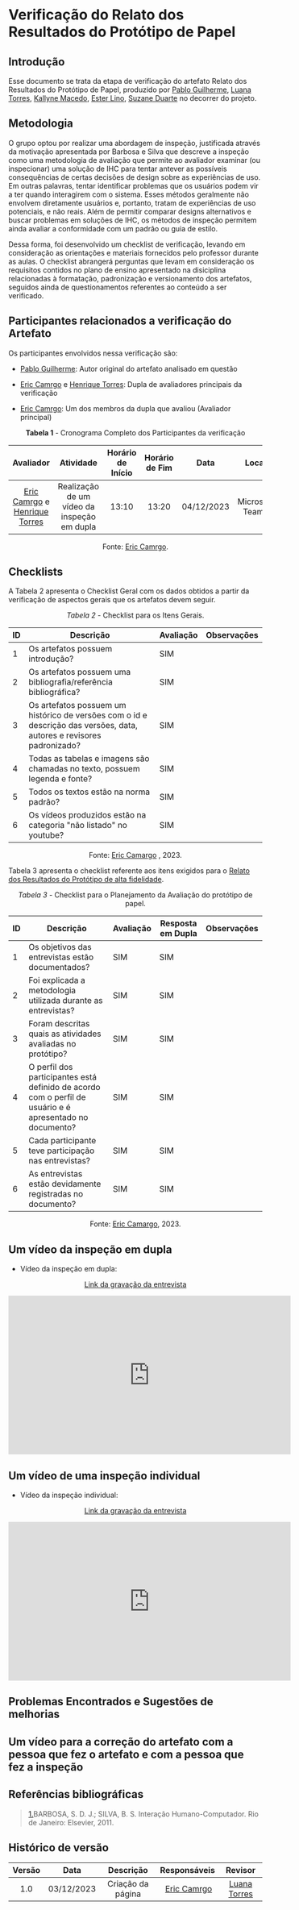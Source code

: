 # **Verificação do Relato dos Resultados do Protótipo de Papel**

## Introdução

Esse documento se trata da etapa de verificação do artefato Relato dos Resultados do Protótipo de Papel, produzido por [Pablo Guilherme](https://github.com/PabloGJBS), [Luana Torres](https://github.com/luanatorress), [Kallyne Macedo](https://github.com/kalipassos), [Ester Lino](https://github.com/esteerlino), [Suzane Duarte](https://github.com/suzaneduarte) no decorrer do projeto.

## Metodologia

O grupo optou por realizar uma abordagem de inspeção, justificada através da motivação apresentada por Barbosa e Silva que descreve a inspeção como uma metodologia de avaliação que permite ao avaliador examinar (ou inspecionar) uma solução de IHC para tentar antever as possíveis consequências de certas decisões de design sobre as experiências de uso. Em outras palavras, tentar identificar problemas que os usuários podem vir a ter quando interagirem com o sistema. Esses métodos geralmente não envolvem diretamente usuários e, portanto, tratam de experiências de uso potenciais, e não reais. Além de permitir comparar designs alternativos e buscar problemas em soluções de IHC, os métodos de inspeção permitem ainda avaliar a conformidade com um padrão ou guia de estilo.

Dessa forma, foi desenvolvido um checklist de verificação, levando em consideração as orientações e materiais fornecidos pelo professor durante as aulas. O checklist abrangerá perguntas que levam em consideração os requisitos contidos no plano de ensino apresentado na disiciplina relacionadas à formatação, padronização e versionamento dos artefatos, seguidos ainda de questionamentos referentes ao conteúdo a ser verificado.

## Participantes relacionados a verificação do Artefato

Os participantes envolvidos nessa verificação são:

- [Pablo Guilherme](https://github.com/PabloGJBS): Autor original do artefato analisado em questão

- [Eric Camrgo](https://github.com/ericcs10) e [Henrique Torres](https://github.com/henriqtorresl): Dupla de avaliadores principais da verificação

- [Eric Camrgo](https://github.com/ericcs10): Um dos membros da dupla que avaliou (Avaliador principal)

<center>

**Tabela 1** - Cronograma Completo dos Participantes da verificação

|                            Avaliador                            |                  Atividade                  | Horário de Início | Horário de Fim |    Data    |      Local      |
| :-------------------------------------------------------------: | :-----------------------------------------: | :---------------: | :------------: | :--------: | :-------------: |
| [Eric Camrgo](https://github.com/ericcs10) e [Henrique Torres](https://github.com/henriqtorresl) | Realização de um vídeo da inspeção em dupla |       13:10       |     13:20      | 04/12/2023 | Microsoft Teams |

Fonte: [Eric Camrgo](https://github.com/ericcs10).

</center>

## Checklists

A Tabela 2 apresenta o Checklist Geral com os dados obtidos a partir da verificação de aspectos gerais que os artefatos devem seguir.

<center>

_Tabela 2_ - Checklist para os Itens Gerais.

|  ID  |  Descrição  |  Avaliação  |  Observações  |
|  --- | ----------- | ----------- | ------------- |
| 1   | Os artefatos possuem introdução? | SIM  |   |
| 2   | Os artefatos possuem uma bibliografia/referência bibliográfica? | SIM |   |
| 3   | Os artefatos possuem um histórico de versões com o id e descrição das versões, data, autores e revisores padronizado? | SIM |   |
| 4   | Todas as tabelas e imagens são chamadas no texto, possuem legenda e fonte? | SIM |    |
| 5   | Todos os textos estão na norma padrão? | SIM |   |
| 6   | Os vídeos produzidos estão na categoria "não listado" no youtube?  | SIM  |  |

Fonte: [Eric Camargo](https://github.com/Ericcs10) , 2023.

</center>

Tabela 3 apresenta o checklist referente aos itens exigidos para o [Relato dos Resultados do Protótipo de alta fidelidade](https://interacao-humano-computador.github.io/2023.2-OnlineJudge/quarta-entrega/nivel/relato-resultados-prototipo-alta-fidelidade/).

<center>

_Tabela 3_ - Checklist para o Planejamento da Avaliação do protótipo de papel.

| ID  | Descrição                                                                                                | Avaliação | Resposta em Dupla | Observações                                |
| --- | -------------------------------------------------------------------------------------------------------- | --------- | ----------------- | ------------------------------------------ |
| 1   | Os objetivos das entrevistas estão documentados?                                                         |  SIM     |       SIM            |                                            |
| 2   | Foi explicada a metodologia utilizada durante as entrevistas?                                              |   SIM    |       SIM            |                                            |
| 3   | Foram descritas quais as atividades avaliadas no protótipo?                                               |  SIM     |       SIM            |                                            |
| 4   | O perfil dos participantes está definido de acordo com o perfil de usuário e é apresentado no documento? |   SIM    |       SIM            |                                            |
| 5   | Cada participante teve participação nas entrevistas?                                                      |   SIM    |       SIM            |                                            |
| 6   | As entrevistas estão devidamente registradas no documento?                                                |   SIM    |        SIM           |                                            |


Fonte: [Eric Camargo](https://github.com/Ericcs10), 2023.

</center>

## Um vídeo da inspeção em dupla

- Vídeo da inspeção em dupla:

<center>

[Link da gravação da entrevista](https://youtu.be/-UdqF409_PE)

<iframe width="560" height="315" src="https://www.youtube.com/embed/-UdqF409_PE?si=fwtESC1kZH-zAYW1" title="YouTube video player" frameborder="0" allow="accelerometer; autoplay; clipboard-write; encrypted-media; gyroscope; picture-in-picture; web-share" allowfullscreen></iframe>

</center>

## Um vídeo de uma inspeção individual

- Vídeo da inspeção individual:

<center>

[Link da gravação da entrevista](https://www.youtube.com/watch?v=j_DHl-iFMs4)

<iframe width="560" height="315" src="https://www.youtube.com/embed/j_DHl-iFMs4?si=ARRvtQGYp-VWOZnb" title="YouTube video player" frameborder="0" allow="accelerometer; autoplay; clipboard-write; encrypted-media; gyroscope; picture-in-picture; web-share" allowfullscreen></iframe>

</center>

## Problemas Encontrados e Sugestões de melhorias

## Um vídeo para a correção do artefato com a pessoa que fez o artefato e com a pessoa que fez a inspeção

## Referências bibliográficas

> <a id="REF1" href="#anchor_1">1.</a>BARBOSA, S. D. J.; SILVA, B. S. Interação Humano-Computador. Rio de Janeiro: Elsevier, 2011.<br>

## Histórico de versão

| Versão |    Data    |                 Descrição                  |                   Responsáveis                    |                   Revisor                   |
| :----: | :--------: | :----------------------------------------: | :-----------------------------------------------: | :-----------------------------------------: |
|  1.0   | 03/12/2023 | Criação da página |  [Eric Camrgo](https://github.com/ericcs10) | [Luana Torres](https://github.com/luanatorress) |